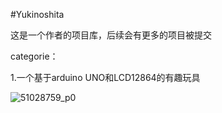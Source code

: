 #Yukinoshita

这是一个作者的项目库，后续会有更多的项目被提交

categorie：

1.一个基于arduino UNO和LCD12864的有趣玩具

![51028759_p0](https://user-images.githubusercontent.com/69574926/120952747-3beb1180-c77e-11eb-8865-ee448a819a4d.jpg)

